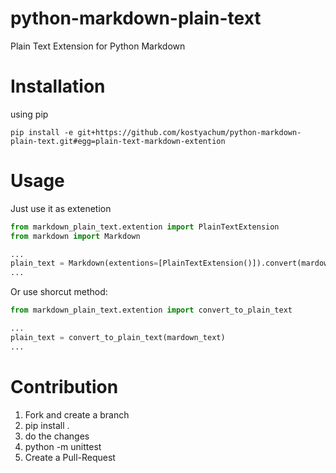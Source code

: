 # python-markdown-plain-text
Plain Text Extension for Python Markdown


# Installation

using pip

```
pip install -e git+https://github.com/kostyachum/python-markdown-plain-text.git#egg=plain-text-markdown-extention
```


# Usage
Just use it as extenetion
```python
from markdown_plain_text.extention import PlainTextExtension
from markdown import Markdown

...
plain_text = Markdown(extentions=[PlainTextExtension()]).convert(mardown_text)
...

```


Or use shorcut method:
```python
from markdown_plain_text.extention import convert_to_plain_text

...
plain_text = convert_to_plain_text(mardown_text)
...

```


# Contribution

1. Fork and create a branch
2. pip install .
3. do the changes
4. python -m unittest
5. Create a Pull-Request